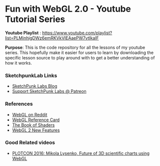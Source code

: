 # Fun with WebGL 2.0 - Youtube Tutorial Series

**Youtube Playlist** : 
https://www.youtube.com/playlist?list=PLMinhigDWz6emRKVkVIEAaePW7vtIkaIF

**Purpose**:
This is the code repository for all the lessons of my youtube series. This hopefully make it easier for users to learn by downloading the specific lesson source to play around with to get a better understanding of how it works.

### SketchpunkLab Links
* [SketchPunk Labs Blog](http://sketchpunklabs.tumblr.com/)
* [Support SketchPunk Labs @ Patreon](https://www.patreon.com/sketchpunk)

### References
* [WebGL on Reddit](https://www.reddit.com/r/webgl/)
* [WebGL Reference Card](https://www.khronos.org/developers/reference-cards/)
* [The Book of Shaders](https://thebookofshaders.com/)
* [WebGL 2 New Features](http://www.realtimerendering.com/blog/webgl-2-new-features/)

### Good Related videos 
* [PLOTCON 2016: Mikola Lysenko, Future of 3D scientific charts using WebGL](https://www.youtube.com/watch?v=rFjszW5L2aw)
